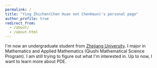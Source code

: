 ```yaml
---
permalink: /
title: "Ying Zhichen(Chen Huan not ChenHaun)'s personal page"
author_profile: true
redirect_from: 
  - /about/
  - /about.html
---
```


I'm now an undergraduate student from [Zhejiang University](https://www.zju.edu.cn/). I major in Mathematics and Applied Mathematics (Qiushi Mathematical Science Program). I am still trying to figure out what I'm interested in. Up to now, I want to learn more about PDE.



